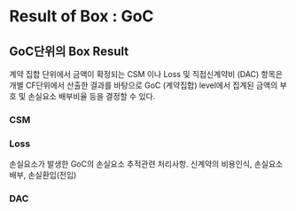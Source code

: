 # Result of Box : GoC

## GoC단위의 Box Result

계약 집합 단위에서 금액이 확정되는 CSM 이나 Loss 및 직접신계약비 (DAC) 항목은 개별 CF단위에서 산출한 결과를 바탕으로 GoC (계약집합) level에서 집계된 금액의 부호 및 손실요소 배부비율 등을 결정할 수 있다.&#x20;

### CSM

### Loss

손실요소가 발생한 GoC의 손실요소 추적관련 처리사항. 신계약의 비용인식,  손실요소 배부, 손실환입(전입)

### DAC&#x20;
